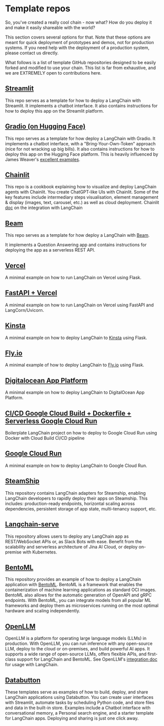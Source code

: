 Template repos
==============

So, you've created a really cool chain - now what? How do you deploy it and make it easily shareable with the world?

This section covers several options for that. Note that these options are meant for quick deployment of prototypes and demos, not for production systems. If you need help with the deployment of a production system, please contact us directly.

What follows is a list of template GitHub repositories designed to be easily forked and modified to use your chain. This list is far from exhaustive, and we are EXTREMELY open to contributions here.

[Streamlit](https://github.com/hwchase17/langchain-streamlit-template)[](#streamlit "Direct link to streamlit")
----------------------------------------------------------------------------------------------------------------

This repo serves as a template for how to deploy a LangChain with Streamlit. It implements a chatbot interface. It also contains instructions for how to deploy this app on the Streamlit platform.

[Gradio (on Hugging Face)](https://github.com/hwchase17/langchain-gradio-template)[](#gradio-on-hugging-face "Direct link to gradio-on-hugging-face")
------------------------------------------------------------------------------------------------------------------------------------------------------

This repo serves as a template for how deploy a LangChain with Gradio. It implements a chatbot interface, with a "Bring-Your-Own-Token" approach (nice for not wracking up big bills). It also contains instructions for how to deploy this app on the Hugging Face platform. This is heavily influenced by James Weaver's [excellent examples](https://huggingface.co/JavaFXpert).

[Chainlit](https://github.com/Chainlit/cookbook)[](#chainlit "Direct link to chainlit")
----------------------------------------------------------------------------------------

This repo is a cookbook explaining how to visualize and deploy LangChain agents with Chainlit. You create ChatGPT-like UIs with Chainlit. Some of the key features include intermediary steps visualisation, element management & display (images, text, carousel, etc.) as well as cloud deployment. Chainlit [doc](https://docs.chainlit.io/langchain) on the integration with LangChain

[Beam](https://github.com/slai-labs/get-beam/tree/main/examples/langchain-question-answering)[](#beam "Direct link to beam")
-----------------------------------------------------------------------------------------------------------------------------

This repo serves as a template for how deploy a LangChain with [Beam](https://beam.cloud).

It implements a Question Answering app and contains instructions for deploying the app as a serverless REST API.

[Vercel](https://github.com/homanp/vercel-langchain)[](#vercel "Direct link to vercel")
----------------------------------------------------------------------------------------

A minimal example on how to run LangChain on Vercel using Flask.

[FastAPI + Vercel](https://github.com/msoedov/langcorn)[](#fastapi--vercel "Direct link to fastapi--vercel")
-------------------------------------------------------------------------------------------------------------

A minimal example on how to run LangChain on Vercel using FastAPI and LangCorn/Uvicorn.

[Kinsta](https://github.com/kinsta/hello-world-langchain)[](#kinsta "Direct link to kinsta")
---------------------------------------------------------------------------------------------

A minimal example on how to deploy LangChain to [Kinsta](https://kinsta.com) using Flask.

[Fly.io](https://github.com/fly-apps/hello-fly-langchain)[](#flyio "Direct link to flyio")
-------------------------------------------------------------------------------------------

A minimal example of how to deploy LangChain to [Fly.io](https://fly.io/) using Flask.

[Digitalocean App Platform](https://github.com/homanp/digitalocean-langchain)[](#digitalocean-app-platform "Direct link to digitalocean-app-platform")
-------------------------------------------------------------------------------------------------------------------------------------------------------

A minimal example on how to deploy LangChain to DigitalOcean App Platform.

[CI/CD Google Cloud Build + Dockerfile + Serverless Google Cloud Run](https://github.com/g-emarco/github-assistant)[](#cicd-google-cloud-build--dockerfile--serverless-google-cloud-run "Direct link to cicd-google-cloud-build--dockerfile--serverless-google-cloud-run")
---------------------------------------------------------------------------------------------------------------------------------------------------------------------------------------------------------------------------------------------------------------------------

Boilerplate LangChain project on how to deploy to Google Cloud Run using Docker with Cloud Build CI/CD pipeline

[Google Cloud Run](https://github.com/homanp/gcp-langchain)[](#google-cloud-run "Direct link to google-cloud-run")
-------------------------------------------------------------------------------------------------------------------

A minimal example on how to deploy LangChain to Google Cloud Run.

[SteamShip](https://github.com/steamship-core/steamship-langchain/)[](#steamship "Direct link to steamship")
-------------------------------------------------------------------------------------------------------------

This repository contains LangChain adapters for Steamship, enabling LangChain developers to rapidly deploy their apps on Steamship. This includes: production-ready endpoints, horizontal scaling across dependencies, persistent storage of app state, multi-tenancy support, etc.

[Langchain-serve](https://github.com/jina-ai/langchain-serve)[](#langchain-serve "Direct link to langchain-serve")
-------------------------------------------------------------------------------------------------------------------

This repository allows users to deploy any LangChain app as REST/WebSocket APIs or, as Slack Bots with ease. Benefit from the scalability and serverless architecture of Jina AI Cloud, or deploy on-premise with Kubernetes.

[BentoML](https://github.com/ssheng/BentoChain)[](#bentoml "Direct link to bentoml")
-------------------------------------------------------------------------------------

This repository provides an example of how to deploy a LangChain application with [BentoML](https://github.com/bentoml/BentoML). BentoML is a framework that enables the containerization of machine learning applications as standard OCI images. BentoML also allows for the automatic generation of OpenAPI and gRPC endpoints. With BentoML, you can integrate models from all popular ML frameworks and deploy them as microservices running on the most optimal hardware and scaling independently.

[OpenLLM](https://github.com/bentoml/OpenLLM)[](#openllm "Direct link to openllm")
-----------------------------------------------------------------------------------

OpenLLM is a platform for operating large language models (LLMs) in production. With OpenLLM, you can run inference with any open-source LLM, deploy to the cloud or on-premises, and build powerful AI apps. It supports a wide range of open-source LLMs, offers flexible APIs, and first-class support for LangChain and BentoML. See OpenLLM's [integration doc](https://github.com/bentoml/OpenLLM#%EF%B8%8F-integrations) for usage with LangChain.

[Databutton](https://databutton.com/home?new-data-app=true)[](#databutton "Direct link to databutton")
-------------------------------------------------------------------------------------------------------

These templates serve as examples of how to build, deploy, and share LangChain applications using Databutton. You can create user interfaces with Streamlit, automate tasks by scheduling Python code, and store files and data in the built-in store. Examples include a Chatbot interface with conversational memory, a Personal search engine, and a starter template for LangChain apps. Deploying and sharing is just one click away.